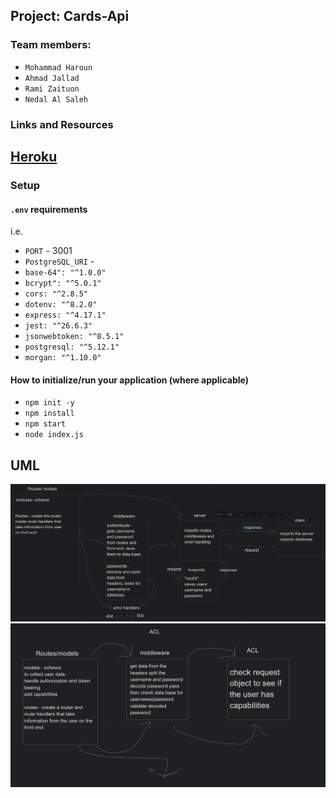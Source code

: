 

## Project: Cards-Api

### Team members:

- `Mohammad Haroun`
- `Ahmad Jallad`
- `Rami Zaituon` 
- `Nedal Al Saleh`


### Links and Resources

##   [Heroku](https://lexicon-cards.herokuapp.com/)

### Setup

#### `.env` requirements

i.e.

- `PORT` - 3001
- `PostgreSQL_URI` -
- `base-64": "^1.0.0"`
- `bcrypt": "^5.0.1"`
- `cors: "^2.8.5"`
- `dotenv: "^8.2.0"`
- `express: "^4.17.1"`
- `jest: "^26.6.3"`
- `jsonwebtoken: "^8.5.1"`
- `postgresql: "^5.12.1"`
- `morgan: "^1.10.0"`


#### How to initialize/run your application (where applicable)

- `npm init -y`
- `npm install`
- `npm start`
- `node index.js`


## UML


![lab8](https://raw.githubusercontent.com/Bk201-Lexicon/Cards/main/uml.png)
![lab7](https://raw.githubusercontent.com/Bk201-Lexicon/Cards/main/lab8.png)
